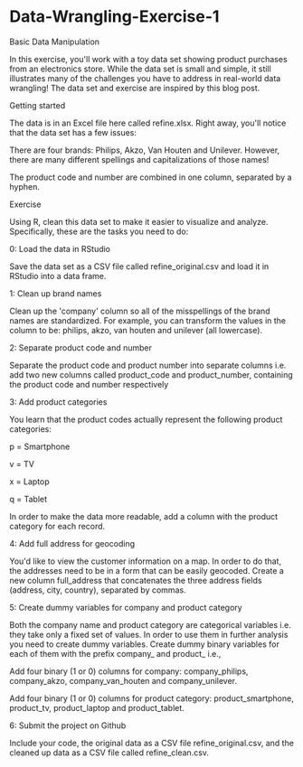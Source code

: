 # Data-Wrangling-Exercise-1
Basic Data Manipulation

In this exercise, you'll work with a toy data set showing product purchases from an electronics store. While the data set is small and simple, it still illustrates many of the challenges you have to address in real-world data wrangling! The data set and exercise are inspired by this blog post.

Getting started

The data is in an Excel file here called refine.xlsx. Right away, you'll notice that the data set has a few issues:

There are four brands: Philips, Akzo, Van Houten and Unilever. However, there are many different spellings and capitalizations of those names!

The product code and number are combined in one column, separated by a hyphen. 

Exercise

Using R, clean this data set to make it easier to visualize and analyze. Specifically, these are the tasks you need to do: 

0: Load the data in RStudio

Save the data set as a CSV file called refine_original.csv and load it in RStudio into a data frame.

1: Clean up brand names

Clean up the 'company' column so all of the misspellings of the brand names are standardized. For example, you can transform the values in the column to be: philips, akzo, van houten and unilever (all lowercase).

2: Separate product code and number

Separate the product code and product number into separate columns i.e. add two new columns called product_code and product_number, containing the product code and number respectively

3: Add product categories

You learn that the product codes actually represent the following product categories:

p = Smartphone

v = TV

x = Laptop

q = Tablet

In order to make the data more readable, add a column with the product category for each record.

4: Add full address for geocoding

You'd like to view the customer information on a map. In order to do that, the addresses need to be in a form that can be easily geocoded. Create a new column full_address that concatenates the three address fields (address, city, country), separated by commas.

5: Create dummy variables for company and product category

Both the company name and product category are categorical variables i.e. they take only a fixed set of values. In order to use them in further analysis you need to create dummy variables. Create dummy binary variables for each of them with the prefix company_ and product_ i.e.,

Add four binary (1 or 0) columns for company: company_philips, company_akzo, company_van_houten and company_unilever.

Add four binary (1 or 0) columns for product category: product_smartphone, product_tv, product_laptop and product_tablet.

6: Submit the project on Github

Include your code, the original data as a CSV file refine_original.csv, and the cleaned up data as a CSV file called refine_clean.csv.
